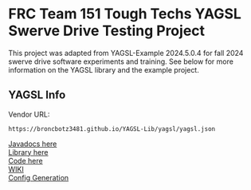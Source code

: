 # FRC Team 151 Tough Techs YAGSL Swerve Drive Testing Project

This project was adapted from YAGSL-Example 2024.5.0.4 for fall 2024 swerve drive software experiments 
and training. See below for more information on the YAGSL library and the example project.


## YAGSL Info

Vendor URL:

```
https://broncbotz3481.github.io/YAGSL-Lib/yagsl/yagsl.json
```

[Javadocs here](https://broncbotz3481.github.io/YAGSL/)  
[Library here](https://github.com/BroncBotz3481/YAGSL/)  
[Code here](https://github.com/BroncBotz3481/YAGSL/tree/main/swervelib)  
[WIKI](https://github.com/BroncBotz3481/YAGSL/wiki)  
[Config Generation](https://broncbotz3481.github.io/YAGSL-Example/)
